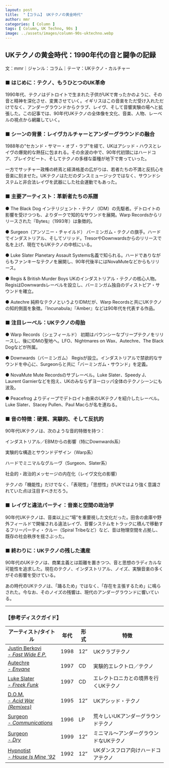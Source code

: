 ```yaml
---
layout: post
title:  "【コラム】 UKテクノの黄金時代"
author: mmr
categories: [ Column ]
tags: [ Column, UK Techno, 90s ]
image: ../assets/images/column-90s-uktechno.webp
---
```


## UKテクノの黄金時代：1990年代の音と闘争の記録

文：mmr｜ジャンル：コラム｜テーマ：UKテクノ・カルチャー

### ■ はじめに：テクノ、もうひとつのUK革命
1990年代、テクノはデトロイトで生まれた子供がUKで育ったかのように、その音と精神を深化させ、変異させていく。イギリスはこの音楽をただ受け入れただけでなく、アンダーグラウンドからクラブ、レイヴ、そして音響実験の場へと拡張した。この記事では、90年代UKテクノの全体像を文化、音楽、人物、レーベルの視点から網羅していく。

### ■ シーンの背景：レイヴカルチャーとアンダーグラウンドの融合
1988年の“セカンド・サマー・オブ・ラブ”を経て、UKはアシッド・ハウスとレイヴの爆発的な熱狂に包まれる。その余波の中で、90年代初頭にはハードコア、ブレイクビート、そしてテクノの多様な亜種が地下で育っていった。

一方でサッチャー政権の終焉と経済格差の広がりは、若者たちの不満と反抗心を音楽に刻ませた。UKテクノはただのダンスミュージックではなく、サウンドシステムと非合法レイヴを武器にした社会運動でもあった。

### ■ 主要アーティスト：革新者たちの系譜
● The Black Dog
インテリジェント・テクノ（IDM）の先駆者。デトロイトの影響を受けつつも、よりダークで知的なサウンドを展開。Warp Recordsからリリースされた『Bytes』（1993年）は象徴的。

● Surgeon（アンソニー・チャイルド）
バーミンガム・テクノの旗手。ハードでインダストリアル、そしてソリッド。TresorやDownwardsからのリリースで名を上げ、現在でもUKテクノの中核にいる。

● Luke Slater
Planetary Assault Systems名義で知られる。ハードでありながらもファンキーなテクノを展開し、90年代後半にはNovaMuteなどからもリリース。

● Regis & British Murder Boys
UKのインダストリアル・テクノの核心人物。RegisはDownwardsレーベルを設立し、バーミンガム独自のディストピア・サウンドを確立。

● Autechre
純粋なテクノというよりIDMだが、Warp Recordsと共にUKテクノの知的側面を象徴。『Incunabula』『Amber』などは90年代を代表する作品。

### ■ 注目レーベル：UKテクノの母胎
● Warp Records（シェフィールド）
初期はバウンシーなブリープテクノをリリースし、後にIDMの聖地へ。LFO、Nightmares on Wax、Autechre、The Black Dogなどが所属。

● Downwards（バーミンガム）
Regisが設立。インダストリアルで禁欲的なサウンドを中心に、Surgeonらと共に「バーミンガム・サウンド」を定義。

● NovaMute
Mute Recordsのサブレーベル。Luke Slater、Speedy J、Laurent Garnierなどを抱え、UKのみならずヨーロッパ全体のテクノシーンにも波及。

● Peacefrog
よりディープでデトロイト由来のUKテクノを紹介したレーベル。Luke Slater、Stacey Pullen、Paul Macらが名を連ねる。

### ■ 音の特徴：硬質、実験的、そして反抗的
90年代UKテクノは、次のような音的特徴を持つ：

インダストリアル／EBMからの影響（特にDownwards系）

実験的な構造とサウンドデザイン（Warp系）

ハードでミニマルなグルーヴ（Surgeon、Slater系）

社会的・政治的メッセージの内在化（レイヴ文化の影響）

テクノの「機能性」だけでなく、「表現性」「思想性」がUKではより強く意識されていた点は注目すべきだろう。

### ■ レイヴと違法パーティ：音楽と空間の政治学
90年代UKテクノは、音楽以上に“場”を重要視した文化だった。田舎の倉庫や野外フィールドで開催される違法レイヴ、音響システムをトラックに積んで移動するフリーパーティ・クルー（Spiral Tribeなど）など、音は物理空間を占拠し、既存の社会秩序を揺さぶった。

### ■ 終わりに：UKテクノの残した遺産
90年代のUKテクノは、商業主義とは距離を置きつつ、音と思想のラディカルな可能性を追求した。現在のテクノ、インダストリアル、ノイズ、実験音楽の多くがその影響を受けている。

あの時代のUKテクノは、「踊るため」ではなく、「存在を主張するため」に鳴らされた。今なお、そのノイズの残響は、現代のアンダーグラウンドに響いている。


<hr>

### 【参考ディスクガイド】

<div class="table-border">
<table>
  <thead>
    <tr>
      <th>アーティスト/タイトル</th>
      <th>年代</th>
      <th>形式</th>
      <th>特徴</th>
    </tr>
  </thead>
  <tbody>
    <tr>
      <td><a href="https://jp.mercari.com/item/m73468913640?afid=6142608987">Justin Berkovi <br />- <em>Fast Wide E.P.</em></a></td>
      <td>1998</td>
      <td>12”</td>
      <td>UKクラブテクノ</td>
    </tr>
    <tr>
      <td><a href="https://jp.mercari.com/item/m70361302879?afid=6142608987">Autechre <br />- <em>Envane</em></a></td>
      <td>1997</td>
      <td>CD</td>
      <td>実験的エレクトロ／テクノ</td>
    </tr>
    <tr>
      <td><a href="https://jp.mercari.com/item/m61298864776?afid=6142608987">Luke Slater <br />- <em>Freek Funk</em></a></td>
      <td>1997</td>
      <td>CD</td>
      <td>エレクトロニカとの境界を行くUKテクノ</td>
    </tr>
    <tr>
      <td><a href="https://jp.mercari.com/item/m93454980108?afid=6142608987">D.O.M. <br />- <em>Acid War (Remixes)</em></a></td>
      <td>1995</td>
      <td>12”</td>
      <td>UKアシッド・テクノ</td>
    </tr>
    <tr>
      <td><a href="https://jp.mercari.com/item/m54311623393?afid=6142608987">Surgeon <br />- <em>Communications</em></a></td>
      <td>1996</td>
      <td>LP</td>
      <td>荒々しいUKアンダーグラウンドテクノ</td>
    </tr>
    <tr>
      <td><a href="https://jp.mercari.com/item/m21648905240?afid=6142608987">Surgeon <br />- <em>Dry</em></a></td>
      <td>1999</td>
      <td>12”</td>
      <td>ミニマル～アンダーグラウンドなUKテクノ</td>
    </tr>
    <tr>
      <td><a href="https://jp.mercari.com/item/m41815735599?afid=6142608987">Hypnotist <br />- <em>House Is Mine ’92</em></a></td>
      <td>1992</td>
      <td>12”</td>
      <td>UKダンスフロア向けハードコアテクノ</td>
    </tr>
  </tbody>
</table>
</div>